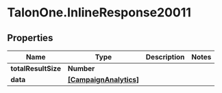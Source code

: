 # TalonOne.InlineResponse20011

## Properties
Name | Type | Description | Notes
------------ | ------------- | ------------- | -------------
**totalResultSize** | **Number** |  | 
**data** | [**[CampaignAnalytics]**](CampaignAnalytics.md) |  | 


